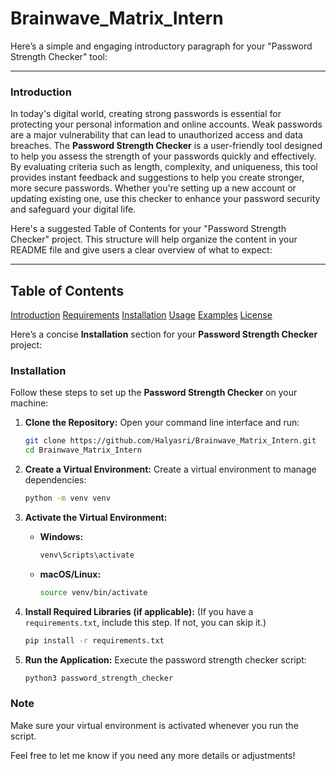 # Brainwave_Matrix_Intern

Here’s a simple and engaging introductory paragraph for your "Password Strength Checker" tool:

---

### Introduction

In today's digital world, creating strong passwords is essential for protecting your personal information and online accounts. Weak passwords are a major vulnerability that can lead to unauthorized access and data breaches. The **Password Strength Checker** is a user-friendly tool designed to help you assess the strength of your passwords quickly and effectively. By evaluating criteria such as length, complexity, and uniqueness, this tool provides instant feedback and suggestions to help you create stronger, more secure passwords. Whether you're setting up a new account or updating existing one, use this checker to enhance your password security and safeguard your digital life.

Here's a suggested Table of Contents for your "Password Strength Checker" project. This structure will help organize the content in your README file and give users a clear overview of what to expect:

---

## Table of Contents

 [Introduction](#introduction)
 [Requirements](#requirements)
 [Installation](#installation)
 [Usage](#usage)
 [Examples](#examples)
 [License](#license)

Here’s a concise **Installation** section for your **Password Strength Checker** project:

### Installation

Follow these steps to set up the **Password Strength Checker** on your machine:

1. **Clone the Repository:**
   Open your command line interface and run:
   ```bash
   git clone https://github.com/Halyasri/Brainwave_Matrix_Intern.git
   cd Brainwave_Matrix_Intern

2. **Create a Virtual Environment:**
   Create a virtual environment to manage dependencies:
   ```bash
   python -m venv venv
   ```

3. **Activate the Virtual Environment:**
   - **Windows:**
     ```bash
     venv\Scripts\activate
     ```
   - **macOS/Linux:**
     ```bash
     source venv/bin/activate
     ```

4. **Install Required Libraries (if applicable):**
   (If you have a `requirements.txt`, include this step. If not, you can skip it.)
   ```bash
   pip install -r requirements.txt
   ```

5. **Run the Application:**
   Execute the password strength checker script:
   ```bash
   python3 password_strength_checker
   ```

### Note
Make sure your virtual environment is activated whenever you run the script.

Feel free to let me know if you need any more details or adjustments!



